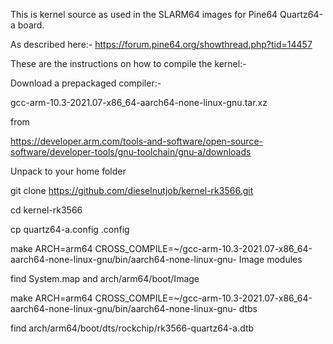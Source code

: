This is kernel source as used in the SLARM64 images for Pine64 Quartz64-a board.

As described here:-
https://forum.pine64.org/showthread.php?tid=14457

These are the instructions on how to compile the kernel:-

Download a prepackaged compiler:-

gcc-arm-10.3-2021.07-x86_64-aarch64-none-linux-gnu.tar.xz

from 

https://developer.arm.com/tools-and-software/open-source-software/developer-tools/gnu-toolchain/gnu-a/downloads

Unpack to your home folder

git clone https://github.com/dieselnutjob/kernel-rk3566.git

cd kernel-rk3566

cp quartz64-a.config .config

make ARCH=arm64 CROSS_COMPILE=~/gcc-arm-10.3-2021.07-x86_64-aarch64-none-linux-gnu/bin/aarch64-none-linux-gnu- Image modules

find System.map and arch/arm64/boot/Image

make ARCH=arm64 CROSS_COMPILE=~/gcc-arm-10.3-2021.07-x86_64-aarch64-none-linux-gnu/bin/aarch64-none-linux-gnu- dtbs

find arch/arm64/boot/dts/rockchip/rk3566-quartz64-a.dtb
